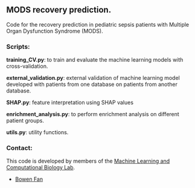 ## MODS recovery prediction.
Code for the recovery prediction in pediatric sepsis patients with Multiple Organ Dysfunction Syndrome (MODS).

### Scripts:
**training_CV.py**: to train and evaluate the machine learning models with cross-validation.

**external_validation.py**: external validation of machine learning model developed with patients from one database on patients from another database.

**SHAP.py**: feature interpretation using SHAP values

**enrichment_analysis.py**: to perform enrichment analysis on different patient groups.

**utils.py**: utility functions.

### Contact:
This code is developed by members of the [Machine Learning and Computational Biology Lab](https://www.bsse.ethz.ch/mlcb).

- [Bowen Fan](https://github.com/percyfan)
